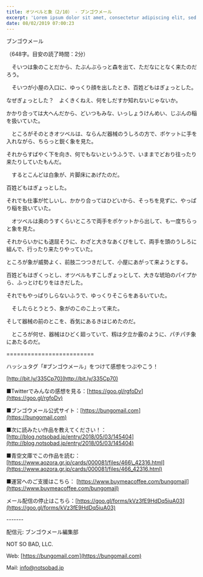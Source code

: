 ```yaml
---
title: オツベルと象（2/10） - ブンゴウメール
excerpt: 'Lorem ipsum dolor sit amet, consectetur adipiscing elit, sed do eiusmod tempor incididunt ut labore et dolore magna aliqua. Praesent elementum facilisis leo vel fringilla est ullamcorper eget. At imperdiet dui accumsan sit amet nulla facilisi morbi tempus.'
date: 08/02/2019 07:00:23
---
```


ブンゴウメール

（648字。目安の読了時間：2分）

　そいつは象のことだから、たぶんぶらっと森を出て、ただなにとなく来たのだろう。

　そいつが小屋の入口に、ゆっくり顔を出したとき、百姓どもはぎょっとした。

なぜぎょっとした？　よくきくねえ、何をしだすか知れないじゃないか。

かかり合っては大へんだから、どいつもみな、いっしょうけんめい、じぶんの稲を扱いていた。

　ところがそのときオツベルは、ならんだ器械のうしろの方で、ポケットに手を入れながら、ちらっと鋭く象を見た。

それからすばやく下を向き、何でもないというふうで、いままでどおり往ったり来たりしていたもんだ。

　するとこんどは白象が、片脚床にあげたのだ。

百姓どもはぎょっとした。

それでも仕事が忙しいし、かかり合ってはひどいから、そっちを見ずに、やっぱり稲を扱いていた。

　オツベルは奥のうすくらいところで両手をポケットから出して、も一度ちらっと象を見た。

それからいかにも退屈そうに、わざと大きなあくびをして、両手を頭のうしろに組んで、行ったり来たりやっていた。

ところが象が威勢よく、前肢二つつきだして、小屋にあがって来ようとする。

百姓どもはぎくっとし、オツベルもすこしぎょっとして、大きな琥珀のパイプから、ふっとけむりをはきだした。

それでもやっぱりしらないふうで、ゆっくりそこらをあるいていた。

　そしたらとうとう、象がのこのこ上って来た。

そして器械の前のとこを、呑気にあるきはじめたのだ。

　ところが何せ、器械はひどく廻っていて、籾は夕立か霰のように、パチパチ象にあたるのだ。

\=========================

ハッシュタグ「#ブンゴウメール」をつけて感想をつぶやこう！　

[http://bit.ly/335Cp70](http://bit.ly/335Cp70)

■Twitterでみんなの感想を見る：[https://goo.gl/rgfoDv](https://goo.gl/rgfoDv)

■ブンゴウメール公式サイト：[https://bungomail.com](https://bungomail.com)

■次に読みたい作品を教えてください！：[http://blog.notsobad.jp/entry/2018/05/03/145404](http://blog.notsobad.jp/entry/2018/05/03/145404)

■青空文庫でこの作品を読む：[https://www.aozora.gr.jp/cards/000081/files/466\_42316.html](https://www.aozora.gr.jp/cards/000081/files/466_42316.html)

■運営へのご支援はこちら： [https://www.buymeacoffee.com/bungomail](https://www.buymeacoffee.com/bungomail)

メール配信の停止はこちら：[https://goo.gl/forms/kVz3fE9HdDq5iuA03](https://goo.gl/forms/kVz3fE9HdDq5iuA03)

\-------

配信元: ブンゴウメール編集部

NOT SO BAD, LLC.

Web: [https://bungomail.com](https://bungomail.com)

Mail: info@notsobad.jp